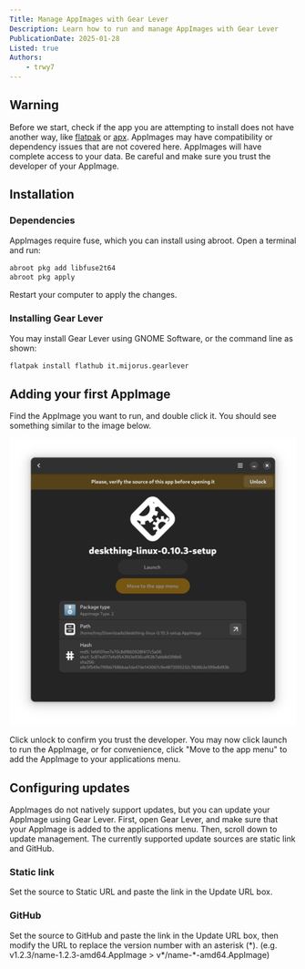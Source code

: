```yaml
---
Title: Manage AppImages with Gear Lever
Description: Learn how to run and manage AppImages with Gear Lever
PublicationDate: 2025-01-28
Listed: true
Authors:
    - trwy7
---
```


## Warning

Before we start, check if the app you are attempting to install does not have another way, like [flatpak](https://docs.vanillaos.org/handbook/en/install-and-manage-applications#managing-applications-through-gnome-software) or [apx](https://docs.vanillaos.org/handbook/en/install-and-manage-applications#installing-applications-from-other-linux-distributions). AppImages may have compatibility or dependency issues that are not covered here. AppImages will have complete access to your data. Be careful and make sure you trust the developer of your AppImage.

## Installation

### Dependencies

AppImages require fuse, which you can install using abroot. Open a terminal and run:
```bash
abroot pkg add libfuse2t64
abroot pkg apply
```
Restart your computer to apply the changes.

### Installing Gear Lever

You may install Gear Lever using GNOME Software, or the command line as shown:

```bash
flatpak install flathub it.mijorus.gearlever
```

## Adding your first AppImage

Find the AppImage you want to run, and double click it. You should see something similar to the image below.

![Gear Lever UI](https://raw.githubusercontent.com/Vanilla-OS/handbook/main/assets/uploads/GearLeverAppimage/first-launch.png)

Click unlock to confirm you trust the developer. You may now click launch to run the AppImage, or for convenience, click "Move to the app menu" to add the AppImage to your applications menu.

## Configuring updates

AppImages do not natively support updates, but you can update your AppImage using Gear Lever. First, open Gear Lever, and make sure that your AppImage is added to the applications menu. Then, scroll down to update management. The currently supported update sources are static link and GitHub.

### Static link

Set the source to Static URL and paste the link in the Update URL box.

### GitHub

Set the source to GitHub and paste the link in the Update URL box, then modify the URL to replace the version number with an asterisk (*). (e.g. v1.2.3/name-1.2.3-amd64.AppImage > v\*/name-\*-amd64.AppImage)